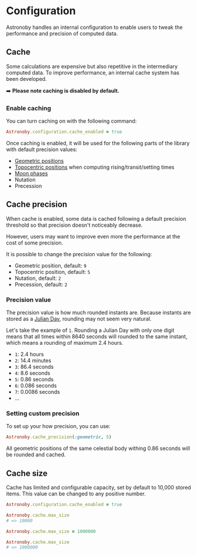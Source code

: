 # Configuration

Astronoby handles an internal configuration to enable users to tweak the
performance and precision of computed data.

## Cache

Some calculations are expensive but also repetitive in the intermediary computed
data. To improve performance, an internal cache system has been developed.

➡️ **Please note caching is disabled by default.**

### Enable caching

You can turn caching on with the following command:

```rb
Astronoby.configuration.cache_enabled = true
```

Once caching is enabled, it will be used for the following parts of the library
with default precision values:
* [Geometric positions](https://github.com/rhannequin/astronoby/wiki/Reference-Frames#geometric)
* [Topocentric positions](https://github.com/rhannequin/astronoby/wiki/Reference-Frames#topocentric) when computing rising/transit/setting times
* [Moon phases](https://github.com/rhannequin/astronoby/wiki/Moon-phases)
* Nutation
* Precession

## Cache precision

When cache is enabled, some data is cached following a default precision
threshold so that precision doesn't noticeably decrease.

However, users may want to improve even more the performance at the cost of some
precision.

It is possible to change the precision value for the following:
* Geometric position, default: `9`
* Topocentric position, default: `5`
* Nutation, default: `2`
* Precession, default: `2`

### Precision value

The precision value is how much rounded instants are. Because instants are
stored as a [Julian Day](https://en.wikipedia.org/wiki/Julian_day), rounding may
not seem very natural.

Let's take the example of `1`. Rounding a Julian Day with only one digit means
that all times within 8640 seconds will rounded to the same instant, which means
a rounding of maximum 2.4 hours.

* `1`: 2.4 hours
* `2`: 14.4 minutes
* `3`: 86.4 seconds
* `4`: 8.6 seconds
* `5`: 0.86 seconds
* `6`: 0.086 seconds
* `7`: 0.0086 seconds
* ...

### Setting custom precision

To set up your how precision, you can use:

```rb
Astronoby.cache_precision(:geometric, 5)
```

All geometric positions of the same celestial body withing 0.86 seconds will be
rounded and cached.

## Cache size

Cache has limited and configurable capacity, set by default to 10,000 stored
items. This value can be changed to any positive number.

```rb
Astronoby.configuration.cache_enabled = true

Astronoby.cache.max_size
# => 10000

Astronoby.cache.max_size = 1000000

Astronoby.cache.max_size
# => 1000000
```
